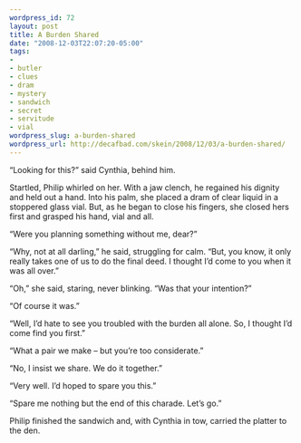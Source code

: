 ```yaml
--- 
wordpress_id: 72
layout: post
title: A Burden Shared
date: "2008-12-03T22:07:20-05:00"
tags: 
- 
- butler
- clues
- dram
- mystery
- sandwich
- secret
- servitude
- vial
wordpress_slug: a-burden-shared
wordpress_url: http://decafbad.com/skein/2008/12/03/a-burden-shared/
---
```



“Looking for this?” said Cynthia, behind him.

Startled, Philip whirled on her. With a jaw clench, he regained his dignity and held out a hand. Into his palm, she placed a dram of clear liquid in a stoppered glass vial. But, as he began to close his fingers, she closed hers first and grasped his hand, vial and all.

“Were you planning something without me, dear?”

“Why, not at all darling,” he said, struggling for calm. “But, you know, it only really takes one of us to do the final deed. I thought I’d come to you when it was all over.”

“Oh,” she said, staring, never blinking. “Was that your intention?”

“Of course it was.”

“Well, I’d hate to see you troubled with the burden all alone. So, I thought I’d come find you first.”

“What a pair we make – but you’re too considerate.”

“No, I insist we share. We do it together.”

“Very well. I’d hoped to spare you this.”

“Spare me nothing but the end of this charade. Let’s go.”

Philip finished the sandwich and, with Cynthia in tow, carried the platter to the den.
